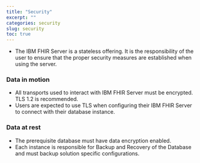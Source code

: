 ```yaml
---
title: "Security"
excerpt: ""
categories: security
slug: security
toc: true
---
```


* The IBM FHIR Server is a stateless offering. It is the responsibility of the user to ensure that the proper security measures are established when using the server. 

### Data in motion

* All transports used to interact with IBM FHIR Server must be encrypted. TLS 1.2 is recommended. 
* Users are expected to use TLS when configuring their IBM FHIR Server to connect with their database instance.

### Data at rest

* The prerequisite database must have data encryption enabled.  
* Each instance is responsible for Backup and Recovery of the Database and must backup solution specific configurations.